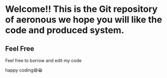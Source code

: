 # Welcome!! This is the Git repository of aeronous we hope you will like the code and produced system.

## Feel Free

Feel free to borrow and edit my code

happy coding😄😀

